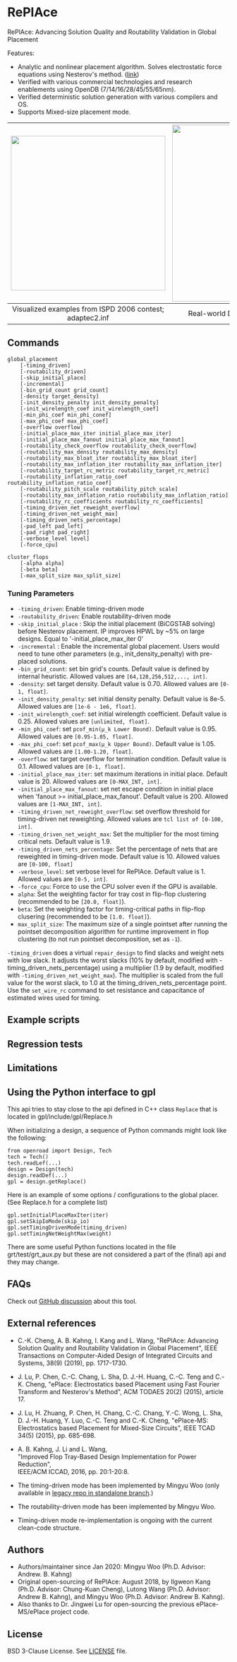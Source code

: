 # RePlAce

RePlAce: Advancing Solution Quality and Routability Validation in Global Placement

Features:

-   Analytic and nonlinear placement algorithm. Solves
    electrostatic force equations using Nesterov's method.
    ([link](https://cseweb.ucsd.edu/~jlu/papers/eplace-todaes14/paper.pdf))
-   Verified with various commercial technologies and research enablements using OpenDB
    (7/14/16/28/45/55/65nm).
-   Verified deterministic solution generation with various compilers and OS.
-   Supports Mixed-size placement mode.

| <img src="./doc/image/adaptec2.inf.gif" width=350px> | <img src="./doc/image/coyote_movie.gif" width=400px> |
|:--:|:--:|
| Visualized examples from ISPD 2006 contest; adaptec2.inf |Real-world Design: Coyote (TSMC16 7.5T) |

## Commands

```
global_placement
    [-timing_driven]
    [-routability_driven]
    [-skip_initial_place]
    [-incremental]
    [-bin_grid_count grid_count]
    [-density target_density]
    [-init_density_penalty init_density_penalty]
    [-init_wirelength_coef init_wirelength_coef]
    [-min_phi_coef min_phi_conef]
    [-max_phi_coef max_phi_coef]
    [-overflow overflow]
    [-initial_place_max_iter initial_place_max_iter]
    [-initial_place_max_fanout initial_place_max_fanout]
    [-routability_check_overflow routability_check_overflow]
    [-routability_max_density routability_max_density]
    [-routability_max_bloat_iter routability_max_bloat_iter]
    [-routability_max_inflation_iter routability_max_inflation_iter]
    [-routability_target_rc_metric routability_target_rc_metric]
    [-routability_inflation_ratio_coef routability_inflation_ratio_coef]
    [-routability_pitch_scale routability_pitch_scale]
    [-routability_max_inflation_ratio routability_max_inflation_ratio]
    [-routability_rc_coefficients routability_rc_coefficients]
    [-timing_driven_net_reweight_overflow]
    [-timing_driven_net_weight_max]
    [-timing_driven_nets_percentage]
    [-pad_left pad_left]
    [-pad_right pad_right]
    [-verbose_level level]
    [-force_cpu]
```

```
cluster_flops  
    [-alpha alpha]  
    [-beta beta]  
    [-max_split_size max_split_size]  
```

### Tuning Parameters

- `-timing_driven`: Enable timing-driven mode
- `-routability_driven`: Enable routability-driven mode
- `-skip_initial_place` : Skip the initial placement (BiCGSTAB solving) before Nesterov placement. IP improves HPWL by ~5% on large designs. Equal to '-initial_place_max_iter 0'
- `-incremental` : Enable the incremental global placement. Users would need to tune other parameters (e.g., init_density_penalty) with pre-placed solutions.
- `-bin_grid_count`: set bin grid's counts. Default value is defined by internal heuristic. Allowed values are  `[64,128,256,512,..., int]`.
- `-density`: set target density. Default value is 0.70. Allowed values are `[0-1, float]`.
- `-init_density_penalty`: set initial density penalty. Default value is 8e-5. Allowed values are `[1e-6 - 1e6, float]`.
- `-init_wirelength_coef`: set initial wirelength coefficient. Default value is 0.25. Allowed values are `[unlimited, float]`.
- `-min_phi_coef`: set `pcof_min(µ_k Lower Bound)`. Default value is 0.95. Allowed values are `[0.95-1.05, float]`.
- `-max_phi_coef`: set `pcof_max(µ_k Upper Bound)`. Default value is 1.05. Allowed values are `[1.00-1.20, float]`.
- `-overflow`: set target overflow for termination condition. Default value is 0.1. Allowed values are `[0-1, float]`.
- `-initial_place_max_iter`: set maximum iterations in initial place. Default value is 20. Allowed values are `[0-MAX_INT, int]`.
- `-initial_place_max_fanout`: set net escape condition in initial place when 'fanout >= initial_place_max_fanout'. Default value is 200. Allowed values are `[1-MAX_INT, int]`.
- `-timing_driven_net_reweight_overflow`: set overflow threshold for timing-driven net reweighting. Allowed values are `tcl list of [0-100, int]`.
- `-timing_driven_net_weight_max`: Set the multiplier for the most timing critical nets. Default value is 1.9.
- `-timing_driven_nets_percentage`: Set the percentage of nets that are reweighted in timing-driven mode. Default value is 10. Allowed values are `[0-100, float]`   
- `-verbose_level`: set verbose level for RePlAce. Default value is 1. Allowed values are `[0-5, int]`.
- `-force_cpu`: Force to use the CPU solver even if the GPU is available.
- `alpha`: Set the weighting factor for tray cost in flip-flop clustering (recommended to be `[20.0, float]`).    
- `beta`: Set the weighting factor for timing-critical paths in flip-flop clusering (recommended to be `[1.0. float]`).   
- `max_split_size`: The maximum size of a single pointset after running the pointset decomposition algorithm for runtime improvement in flop clustering (to not run pointset decomposition, set as `-1`).  


`-timing_driven` does a virtual `repair_design` to find slacks and
weight nets with low slack. It adjusts the worst slacks (10% by default,
modified with -timing_driven_nets_percentage) using a multiplier (1.9 by
default, modified with `-timing_driven_net_weight_max`). The multiplier
is scaled from the full value for the worst slack, to 1.0 at the
timing_driven_nets_percentage point. Use the `set_wire_rc` command to set
resistance and capacitance of estimated wires used for timing.

## Example scripts

## Regression tests

## Limitations

## Using the Python interface to gpl

This api tries to stay close to the api defined in C++ class `Replace`
that is located in gpl/include/gpl/Replace.h

When initializing a design, a sequence of Python commands might look like
the following:

    from openroad import Design, Tech
    tech = Tech()
    tech.readLef(...)
    design = Design(tech)
    design.readDef(...)
    gpl = design.getReplace()
    
Here is an example of some options / configurations to the global placer.
(See Replace.h for a complete list)

    gpl.setInitialPlaceMaxIter(iter)
    gpl.setSkipIoMode(skip_io)
    gpl.setTimingDrivenMode(timing_driven)
    gpl.setTimingNetWeightMax(weight)

There are some useful Python functions located in the file
grt/test/grt_aux.py but these are not considered a part of the (final)
api and they may change.

## FAQs

Check out [GitHub discussion](https://github.com/The-OpenROAD-Project/OpenROAD/discussions/categories/q-a?discussions_q=category%3AQ%26A+replace+in%3Atitle)
about this tool.

## External references

-   C.-K. Cheng, A. B. Kahng, I. Kang and L. Wang, "RePlAce: Advancing
    Solution Quality and Routability Validation in Global Placement", IEEE
    Transactions on Computer-Aided Design of Integrated Circuits and Systems,
    38(9) (2019), pp. 1717-1730.
-   J. Lu, P. Chen, C.-C. Chang, L. Sha, D. J.-H. Huang, C.-C. Teng and
    C.-K. Cheng, "ePlace: Electrostatics based Placement using Fast Fourier
    Transform and Nesterov's Method", ACM TODAES 20(2) (2015), article 17.
-   J. Lu, H. Zhuang, P. Chen, H. Chang, C.-C. Chang, Y.-C. Wong, L. Sha,
    D. J.-H. Huang, Y. Luo, C.-C. Teng and C.-K. Cheng, "ePlace-MS:
    Electrostatics based Placement for Mixed-Size Circuits", IEEE TCAD 34(5)
    (2015), pp. 685-698.
-   A. B. Kahng, J. Li and L. Wang,   
    "Improved Flop Tray-Based Design Implementation for Power Reduction",   
    IEEE/ACM ICCAD, 2016, pp. 20:1-20:8.   

-   The timing-driven mode has been implemented by
    Mingyu Woo (only available in [legacy repo in standalone
    branch](https://github.com/The-OpenROAD-Project/RePlAce/tree/standalone).)
-   The routability-driven mode has been implemented by Mingyu Woo.
-   Timing-driven mode re-implementation is ongoing with the current
    clean-code structure.

 ## Authors

-   Authors/maintainer since Jan 2020: Mingyu Woo (Ph.D. Advisor:
    Andrew. B. Kahng)
-   Original open-sourcing of RePlAce: August 2018, by Ilgweon Kang
    (Ph.D. Advisor: Chung-Kuan Cheng), Lutong Wang (Ph.D. Advisor: Andrew
    B. Kahng), and Mingyu Woo (Ph.D. Advisor: Andrew B. Kahng).
-   Also thanks to Dr. Jingwei Lu for open-sourcing the previous
    ePlace-MS/ePlace project code.

## License

BSD 3-Clause License. See [LICENSE](LICENSE) file.
